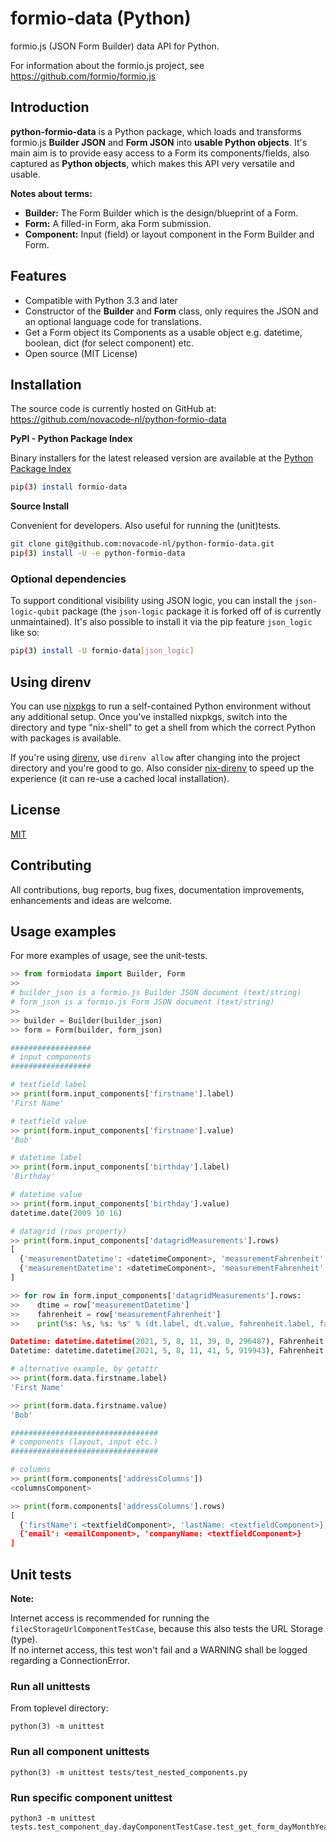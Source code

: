 # formio-data (Python)

formio.js (JSON Form Builder) data API for Python.

For information about the formio.js project, see https://github.com/formio/formio.js

## Introduction

**python-formio-data** is a Python package, which loads and transforms
formio.js **Builder JSON** and **Form JSON** into **usable Python objects**.  It's main
aim is to provide easy access to a Form its components/fields, also
captured as **Python objects**, which makes this API very versatile and usable.

**Notes about terms:**
  - **Builder:** The Form Builder which is the design/blueprint of a Form.
  - **Form:** A filled-in Form, aka Form submission.
  - **Component:** Input (field) or layout component in the Form Builder and Form.

## Features

  - Compatible with Python 3.3 and later
  - Constructor of the **Builder** and **Form** class, only requires
    the JSON and an optional language code for translations.
  - Get a Form object its Components as a usable object e.g. datetime, boolean, dict (for select component) etc.
  - Open source (MIT License)

## Installation

The source code is currently hosted on GitHub at:
https://github.com/novacode-nl/python-formio-data

**PyPI - Python Package Index**

Binary installers for the latest released version are available at the [Python
Package Index](https://pypi.python.org/pypi/formio-data)

```sh
pip(3) install formio-data
```

**Source Install**

Convenient for developers. Also useful for running the (unit)tests.

```sh
git clone git@github.com:novacode-nl/python-formio-data.git
pip(3) install -U -e python-formio-data
```

### Optional dependencies

To support conditional visibility using JSON logic, you can install
the `json-logic-qubit` package (the `json-logic` package it is forked
off of is currently unmaintained).  It's also possible to install it
via the pip feature `json_logic` like so:

```sh
pip(3) install -U formio-data[json_logic]
```

## Using direnv

You can use [nixpkgs](https://nixos.org/) to run a self-contained
Python environment without any additional setup.  Once you've
installed nixpkgs, switch into the directory and type "nix-shell" to
get a shell from which the correct Python with packages is available.

If you're using [direnv](https://direnv.net/), use `direnv allow`
after changing into the project directory and you're good to go.  Also
consider [nix-direnv](https://github.com/nix-community/nix-direnv) to
speed up the experience (it can re-use a cached local installation).

## License
[MIT](LICENSE)

## Contributing
All contributions, bug reports, bug fixes, documentation improvements, enhancements and ideas are welcome.

## Usage examples

For more examples of usage, see the unit-tests.

``` python
>> from formiodata import Builder, Form
>>
# builder_json is a formio.js Builder JSON document (text/string)
# form_json is a formio.js Form JSON document (text/string)
>>
>> builder = Builder(builder_json)
>> form = Form(builder, form_json)

##################
# input components
##################

# textfield label
>> print(form.input_components['firstname'].label)
'First Name'

# textfield value
>> print(form.input_components['firstname'].value)
'Bob'

# datetime label
>> print(form.input_components['birthday'].label)
'Birthday'

# datetime value
>> print(form.input_components['birthday'].value)
datetime.date(2009 10 16)

# datagrid (rows property)
>> print(form.input_components['datagridMeasurements'].rows)
[
  {'measurementDatetime': <datetimeComponent>, 'measurementFahrenheit': <numberComponent>}, 
  {'measurementDatetime': <datetimeComponent>, 'measurementFahrenheit': <numberComponent>}
]

>> for row in form.input_components['datagridMeasurements'].rows:
>>    dtime = row['measurementDatetime']
>>    fahrenheit = row['measurementFahrenheit']
>>    print(%s: %s, %s: %s' % (dt.label, dt.value, fahrenheit.label, fahrenheit.value))

Datetime: datetime.datetime(2021, 5, 8, 11, 39, 0, 296487), Fahrenheit: 122
Datetime: datetime.datetime(2021, 5, 8, 11, 41, 5, 919943), Fahrenheit: 131

# alternative example, by getattr
>> print(form.data.firstname.label)
'First Name'

>> print(form.data.firstname.value)
'Bob'

#################################
# components (layout, input etc.)
#################################

# columns
>> print(form.components['addressColumns'])
<columnsComponent>

>> print(form.components['addressColumns'].rows)
[ 
  {'firstName': <textfieldComponent>, 'lastName: <textfieldComponent>}, 
  {'email': <emailComponent>, 'companyName: <textfieldComponent>}
]
```

## Unit tests

**Note:**

Internet access is recommended for running the `filecStorageUrlComponentTestCase`, because this also tests the URL Storage (type).\
If no internet access, this test won't fail and a WARNING shall be logged regarding a ConnectionError.

### Run all unittests

From toplevel directory:

```
python(3) -m unittest
```

### Run all component unittests

```
python(3) -m unittest tests/test_nested_components.py
```

### Run specific component unittest

```
python3 -m unittest tests.test_component_day.dayComponentTestCase.test_get_form_dayMonthYear
```
